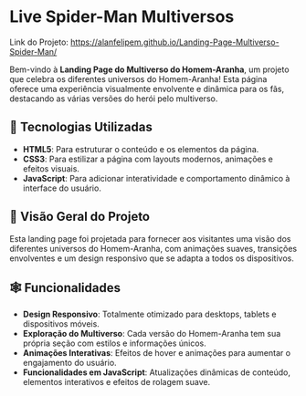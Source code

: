 # Live Spider-Man Multiversos 

Link do Projeto: https://alanfelipem.github.io/Landing-Page-Multiverso-Spider-Man/

Bem-vindo à **Landing Page do Multiverso do Homem-Aranha**, um projeto que celebra os diferentes universos do Homem-Aranha! Esta página oferece uma experiência visualmente envolvente e dinâmica para os fãs, destacando as várias versões do herói pelo multiverso.

## 🚀 Tecnologias Utilizadas

- **HTML5**: Para estruturar o conteúdo e os elementos da página.
- **CSS3**: Para estilizar a página com layouts modernos, animações e efeitos visuais.
- **JavaScript**: Para adicionar interatividade e comportamento dinâmico à interface do usuário.

## 🎯 Visão Geral do Projeto

Esta landing page foi projetada para fornecer aos visitantes uma visão dos diferentes universos do Homem-Aranha, com animações suaves, transições envolventes e um design responsivo que se adapta a todos os dispositivos.

## 🕸️ Funcionalidades

- **Design Responsivo**: Totalmente otimizado para desktops, tablets e dispositivos móveis.
- **Exploração do Multiverso**: Cada versão do Homem-Aranha tem sua própria seção com estilos e informações únicos.
- **Animações Interativas**: Efeitos de hover e animações para aumentar o engajamento do usuário.
- **Funcionalidades em JavaScript**: Atualizações dinâmicas de conteúdo, elementos interativos e efeitos de rolagem suave.
